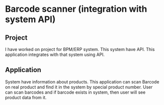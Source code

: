 # Barcode scanner (integration with system API)

## Project
I have worked on project for BPM/ERP system. This system have API.
This application integrates with that system using API.

## Application
System have information about products. This application can scan Barcode on real product and find it in the system by special product number.
User can scan barcodes and if barcode exists in system, then user will see product data from it.
